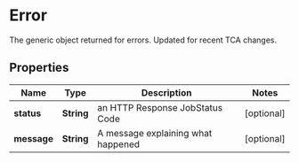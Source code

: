 

# Error

The generic object returned for errors. Updated for recent TCA changes.

## Properties

Name | Type | Description | Notes
------------ | ------------- | ------------- | -------------
**status** | **String** | an HTTP Response JobStatus Code |  [optional]
**message** | **String** | A message explaining what happened |  [optional]



